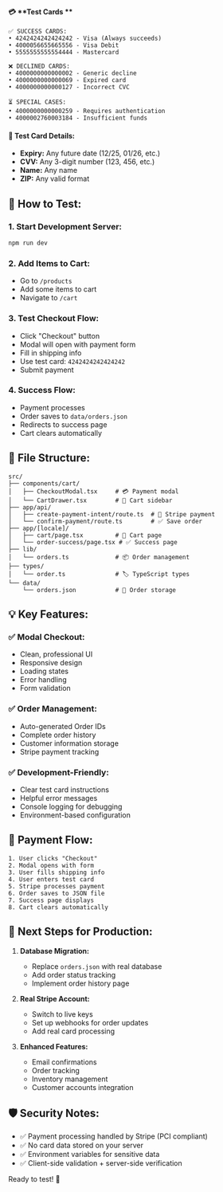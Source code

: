 #### 💳 **Test Cards **
```
✅ SUCCESS CARDS:
• 4242424242424242 - Visa (Always succeeds)
• 4000056655665556 - Visa Debit
• 5555555555554444 - Mastercard

❌ DECLINED CARDS:  
• 4000000000000002 - Generic decline
• 4000000000000069 - Expired card
• 4000000000000127 - Incorrect CVC

⏳ SPECIAL CASES:
• 4000000000000259 - Requires authentication
• 4000002760003184 - Insufficient funds
```

#### 📝 **Test Card Details:**
- **Expiry:** Any future date (12/25, 01/26, etc.)
- **CVV:** Any 3-digit number (123, 456, etc.)  
- **Name:** Any name
- **ZIP:** Any valid format

## 🚀 **How to Test:**

### 1. **Start Development Server:**
```bash
npm run dev
```

### 2. **Add Items to Cart:**
- Go to `/products`
- Add some items to cart
- Navigate to `/cart`

### 3. **Test Checkout Flow:**
- Click "Checkout" button
- Modal will open with payment form
- Fill in shipping info
- Use test card: `4242424242424242`
- Submit payment

### 4. **Success Flow:**
- Payment processes
- Order saves to `data/orders.json`
- Redirects to success page
- Cart clears automatically

## 🔧 **File Structure:**

```
src/
├── components/cart/
│   ├── CheckoutModal.tsx     # 💳 Payment modal
│   └── CartDrawer.tsx        # 🛒 Cart sidebar
├── app/api/
│   ├── create-payment-intent/route.ts  # 🔌 Stripe payment
│   └── confirm-payment/route.ts        # ✅ Save order  
├── app/[locale]/
│   ├── cart/page.tsx         # 🛒 Cart page
│   └── order-success/page.tsx # ✅ Success page
├── lib/
│   └── orders.ts             # 📦 Order management
├── types/
│   └── order.ts              # 🏷️ TypeScript types
└── data/
    └── orders.json           # 💾 Order storage
```

## 💡 **Key Features:**

### ✅ **Modal Checkout:**
- Clean, professional UI
- Responsive design  
- Loading states
- Error handling
- Form validation

### ✅ **Order Management:**
- Auto-generated Order IDs
- Complete order history
- Customer information storage
- Stripe payment tracking

### ✅ **Development-Friendly:**
- Clear test card instructions
- Helpful error messages
- Console logging for debugging
- Environment-based configuration

## 🔄 **Payment Flow:**

```
1. User clicks "Checkout" 
2. Modal opens with form
3. User fills shipping info
4. User enters test card
5. Stripe processes payment
6. Order saves to JSON file
7. Success page displays
8. Cart clears automatically
```

## 🎯 **Next Steps for Production:**

1. **Database Migration:**
   - Replace `orders.json` with real database
   - Add order status tracking
   - Implement order history page

2. **Real Stripe Account:**
   - Switch to live keys
   - Set up webhooks for order updates
   - Add real card processing

3. **Enhanced Features:**
   - Email confirmations  
   - Order tracking
   - Inventory management
   - Customer accounts integration

## 🛡️ **Security Notes:**

- ✅ Payment processing handled by Stripe (PCI compliant)
- ✅ No card data stored on your server
- ✅ Environment variables for sensitive data
- ✅ Client-side validation + server-side verification

Ready to test! 🚀
